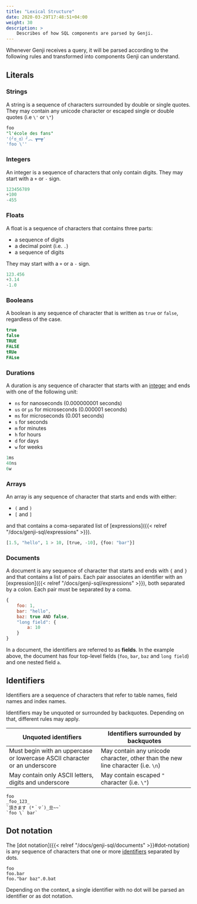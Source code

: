 ```yaml
---
title: "Lexical Structure"
date: 2020-03-29T17:48:51+04:00
weight: 30
description: >
    Describes of how SQL components are parsed by Genji.
---
```


Whenever Genji receives a query, it will be parsed according to the following rules and transformed into components Genji can understand.

## Literals

### Strings

A string is a sequence of characters surrounded by double or single quotes. They may contain any unicode character or escaped single or double quotes \(i.e `\'` or `\"`\)

```sql
foo
"l'école des fans"
'(╯ಠ_ಠ）╯︵ ┳━┳'
'foo \''
```

### Integers

An integer is a sequence of characters that only contain digits. They may start with a `+` or `-` sign.

```sql
123456789
+100
-455
```

### Floats

A float is a sequence of characters that contains three parts:

* a sequence of digits
* a decimal point \(i.e. `.`\)
* a sequence of digits

They may start with a `+` or a `-` sign.

```sql
123.456
+3.14
-1.0
```

### Booleans

A boolean is any sequence of character that is written as `true` or `false`, regardless of the case.

```sql
true
false
TRUE
FALSE
tRUe
FALse
```

### Durations

A duration is any sequence of character that starts with an [integer](#integers) and ends with one of the following unit:

* `ns` for nanoseconds (0.000000001 seconds)
* `us` or `µs` for microseconds (0.000001 seconds)
* `ms` for microseconds (0.001 seconds)
* `s` for seconds
* `m` for minutes
* `h` for hours
* `d` for days
* `w` for weeks

```sql
1ms
40ns
6w
```

### Arrays

An array is any sequence of character that starts and ends with either:

* `(` and `)`
* `[` and `]`

and that contains a coma-separated list of [expressions]({{< relref "/docs/genji-sql/expressions" >}}).

```python
[1.5, "hello", 1 > 10, [true, -10], {foo: "bar"}]
```

### Documents

A document is any sequence of character that starts and ends with `{` and `}` and that contains a list of pairs.
Each pair associates an identifier with an [expression]({{< relref "/docs/genji-sql/expressions" >}}), both separated by a colon. Each pair must be separated by a coma.

```js
{
    foo: 1,
    bar: "hello",
    baz: true AND false,
    "long field": {
        a: 10
    }
}
```

In a document, the identifiers are referred to as **fields**.
In the example above, the document has four top-level fields (`foo`, `bar`, `baz` and `long field`) and one nested field `a`.

## Identifiers

Identifiers are a sequence of characters that refer to table names, field names and index names.

Identifiers may be unquoted or surrounded by backquotes. Depending on that, different rules may apply.

| Unquoted identifiers | Identifiers surrounded by backquotes |
| ---|--- |
| Must begin with an uppercase or lowercase ASCII character or an underscore | May contain any unicode character, other than the new line character (i.e. `\n`) |
| May contain only ASCII letters, digits and underscore | May contain escaped `"` character (i.e. `\"`) |

```text
foo
_foo_123_
`頂きます (*｀▽´)_旦~~`
`foo \` bar`
```

## Dot notation

The [dot notation]({{< relref "/docs/genji-sql/documents" >}}#dot-notation) is any sequence of characters that one or more [identifiers](#identifiers) separated by dots.

```text
foo
foo.bar
foo."bar baz".0.bat
```

Depending on the context, a single identifier with no dot will be parsed an identifier or as dot notation.
